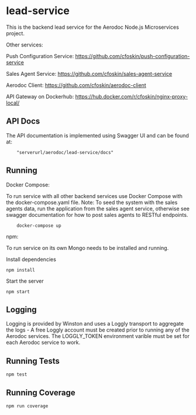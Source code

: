# lead-service

This is the backend lead service for the Aerodoc Node.js Microservices project. 

Other services: 

Push Configuration Service: https://github.com/cfoskin/push-configuration-service

Sales Agent Service: https://github.com/cfoskin/sales-agent-service

Aerodoc Client: https://github.com/cfoskin/aerodoc-client



API Gateway on Dockerhub: https://hub.docker.com/r/cfoskin/nginx-proxy-local/



## API Docs 

The API documentation is implemented using Swagger UI and can be found at:

        "serverurl/aerodoc/lead-service/docs"

## Running 


Docker Compose:

To run service with all other backend services use Docker Compose with the docker-compose.yaml file. Note: To seed the system with the sales agents data, run the application from the sales agent service, otherwise see swagger documentation for how to post sales agents to RESTful endpoints.

        docker-compose up
        
npm:

To run service on its own Mongo needs to be installed and running.

Install dependencies

    npm install

Start the server

    npm start
   
## Logging

Logging is provided by Winston and uses a Loggly transport to aggregate the logs - A free Loggly account must be created prior to running any of the Aerodoc services. The LOGGLY_TOKEN environment varible must be set for each Aerodoc service to work.

## Running Tests

    npm test
    
## Running Coverage

    npm run coverage
